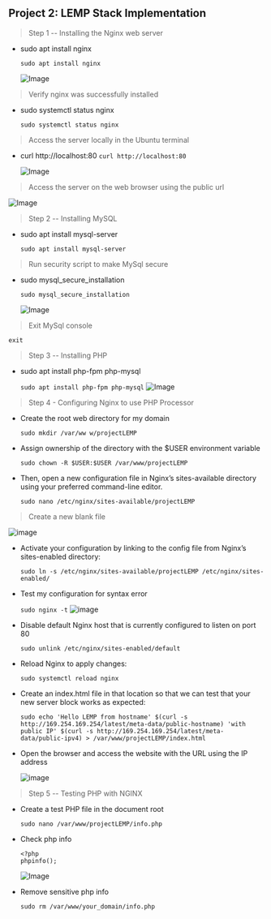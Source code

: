 ## Project 2: LEMP Stack Implementation

> Step 1 -- Installing the Nginx web server

- sudo apt install nginx

  `sudo apt install nginx`

  ![Image](images/project-2/active-nginx-server.png)

> Verify nginx was successfully installed

- sudo systemctl status nginx

  `sudo systemctl status nginx`

> Access the server locally in the Ubuntu terminal

- curl http://localhost:80
  `curl http://localhost:80`

  ![Image](images/project-2/terminal-view-of-server.png)

> Access the server on the web browser using the public url

![Image](images/project-2/browser-of-server.png)

> Step 2 -- Installing MySQL

- sudo apt install mysql-server

  `sudo apt install mysql-server`

> Run security script to make MySql secure

- sudo mysql_secure_installation

  `sudo mysql_secure_installation`

  ![Image](images/project-2/mysql-working.png)

> Exit MySql console

`exit`

> Step 3 -- Installing PHP

- sudo apt install php-fpm php-mysql

  `sudo apt install php-fpm php-mysql`
  ![Image](images/project-2/installed-php.png)

> Step 4 - Configuring Nginx to use PHP Processor

- Create the root web directory for my domain

  `sudo mkdir /var/ww w/projectLEMP`

- Assign ownership of the directory with the $USER environment variable

  `sudo chown -R $USER:$USER /var/www/projectLEMP`

- Then, open a new configuration file in Nginx’s sites-available directory using your preferred command-line editor.

  `sudo nano /etc/nginx/sites-available/projectLEMP`

> Create a new blank file

![image](images/project-2/config-file.png)

- Activate your configuration by linking to the config file from Nginx’s sites-enabled directory:

  `sudo ln -s /etc/nginx/sites-available/projectLEMP /etc/nginx/sites-enabled/`

- Test my configuration for syntax error

  `sudo nginx -t`
  ![image](images/project-2/config-worked.png)

- Disable default Nginx host that is currently configured to listen on port 80

  `sudo unlink /etc/nginx/sites-enabled/default`

- Reload Nginx to apply changes:

  `sudo systemctl reload nginx`

- Create an index.html file in that location so that we can test that your new server block works as expected:

  ```
  sudo echo 'Hello LEMP from hostname' $(curl -s http://169.254.169.254/latest/meta-data/public-hostname) 'with public IP' $(curl -s http://169.254.169.254/latest/meta-data/public-ipv4) > /var/www/projectLEMP/index.html

  ```

- Open the browser and access the website with the URL using the IP address

  ![image](images/project-2/browser-check-LEMP-file.png)

> Step 5 -- Testing PHP with NGINX

- Create a test PHP file in the document root

  `sudo nano /var/www/projectLEMP/info.php`

- Check php info

  ```
  <?php
  phpinfo();

  ```

  ![Image](images/project-2/php-info-page.png)

- Remove sensitive php info

  `sudo rm /var/www/your_domain/info.php`
